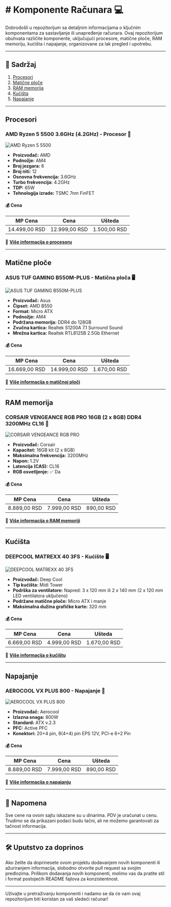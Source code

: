 # # Komponente Računara 💻

Dobrodošli u repozitorijum sa detaljnim informacijama o ključnim komponentama za sastavljanje ili unapređenje računara. Ovaj repozitorijum obuhvata različite komponente, uključujući procesore, matične ploče, RAM memoriju, kućišta i napajanje, organizovane za lak pregled i upotrebu.

---

## 📂 Sadržaj

1. [Procesori](#procesori)
2. [Matične ploče](#matične-ploče)
3. [RAM memorija](#ram-memorija)
4. [Kućišta](#kućišta)
5. [Napajanje](#napajanje)

---

## Procesori

### AMD Ryzen 5 5500 3.6GHz (4.2GHz) - Procesor 🚀

![AMD Ryzen 5 5500](https://example.com/slika_procesora.jpg) <!-- Zamenite link stvarnom slikom procesora -->

- **Proizvođač:** AMD
- **Podnožje:** AM4
- **Broj jezgara:** 6
- **Broj niti:** 12
- **Osnovna frekvencija:** 3.6GHz
- **Turbo frekvencija:** 4.2GHz
- **TDP:** 65W
- **Tehnologija izrade:** TSMC 7nm FinFET

#### 💰 Cena
| MP Cena        | Cena          | Ušteda       |
|----------------|---------------|--------------|
| 14.499,00 RSD  | 12.999,00 RSD | 1.500,00 RSD |

🔗 **[Više informacija o procesoru](procesori/AMD_Ryzen_5_5500.md)**

---

## Matične ploče

### ASUS TUF GAMING B550M-PLUS - Matična ploča 🖥️

![ASUS TUF GAMING B550M-PLUS](https://example.com/slika_maticne.jpg) <!-- Zamenite link stvarnom slikom matične ploče -->

- **Proizvođač:** Asus
- **Čipset:** AMD B550
- **Format:** Micro ATX
- **Podnožje:** AM4
- **Podržana memorija:** DDR4 do 128GB
- **Zvučna kartica:** Realtek S1200A 7.1 Surround Sound
- **Mrežna kartica:** Realtek RTL8125B 2.5Gb Ethernet

#### 💰 Cena
| MP Cena        | Cena          | Ušteda       |
|----------------|---------------|--------------|
| 16.669,00 RSD  | 14.999,00 RSD | 1.670,00 RSD |

🔗 **[Više informacija o matičnoj ploči](maticne_ploce/ASUS_TUF_GAMING_B550M-PLUS.md)**

---

## RAM memorija

### CORSAIR VENGEANCE RGB PRO 16GB (2 x 8GB) DDR4 3200MHz CL16 🌈

![CORSAIR VENGEANCE RGB PRO](https://example.com/slika_rama.jpg) <!-- Zamenite link stvarnom slikom RAM memorije -->

- **Proizvođač:** Corsair
- **Kapacitet:** 16GB kit (2 x 8GB)
- **Maksimalna frekvencija:** 3200MHz
- **Napon:** 1.2V
- **Latencija (CAS):** CL16
- **RGB osvetljenje:** ✅ Da

#### 💰 Cena
| MP Cena        | Cena          | Ušteda       |
|----------------|---------------|--------------|
| 8.889,00 RSD   | 7.999,00 RSD  | 890,00 RSD   |

🔗 **[Više informacija o RAM memoriji](ram/CORSAIR_VENGEANCE_RGB_PRO.md)**

---

## Kućišta

### DEEPCOOL MATREXX 40 3FS - Kućište 🖥️

![DEEPCOOL MATREXX 40 3FS](https://example.com/slika_kucista.jpg) <!-- Zamenite link stvarnom slikom kućišta -->

- **Proizvođač:** Deep Cool
- **Tip kućišta:** Midi Tower
- **Podrška za ventilatore:** Napred: 3 x 120 mm ili 2 x 140 mm (2 x 120 mm LED ventilatora uključeno)
- **Podržane matične ploče:** Micro ATX i manje
- **Maksimalna dužina grafičke karte:** 320 mm

#### 💰 Cena
| MP Cena        | Cena          | Ušteda       |
|----------------|---------------|--------------|
| 6.669,00 RSD   | 4.999,00 RSD  | 1.670,00 RSD |

🔗 **[Više informacija o kućištu](kucista/DEEPCOOL_MATREXX_40_3FS.md)**

---

## Napajanje

### AEROCOOL VX PLUS 800 - Napajanje 🔋

![AEROCOOL VX PLUS 800](https://example.com/slika_napajanja.jpg) <!-- Zamenite link stvarnom slikom napajanja -->

- **Proizvođač:** Aerocool
- **Izlazna snaga:** 800W
- **Standard:** ATX v.2.3
- **PFC:** Active PFC
- **Konektori:** 20+4 pin, 8(4+4) pin EPS 12V, PCI-e 6+2 Pin

#### 💰 Cena
| MP Cena        | Cena          | Ušteda       |
|----------------|---------------|--------------|
| 8.889,00 RSD   | 7.999,00 RSD  | 890,00 RSD   |

🔗 **[Više informacija o napajanju](napajanje/AEROCOOL_VX_PLUS_800.md)**

---

## 💬 Napomena

Sve cene na ovom sajtu iskazane su u dinarima. PDV je uračunat u cenu. Trudimo se da prikazani podaci budu tačni, ali ne možemo garantovati za tačnost informacija.

---

## 🛠️ Uputstvo za doprinos

Ako želite da doprinesete ovom projektu dodavanjem novih komponenti ili ažuriranjem informacija, slobodno otvorite pull request sa svojim predlozima. Prilikom dodavanja novih komponenti, molimo vas da pratite stil i format postojećih README fajlova za konzistentnost.

---

Uživajte u pretraživanju komponenti i nadamo se da će vam ovaj repozitorijum biti koristan za vaš sledeći računar!